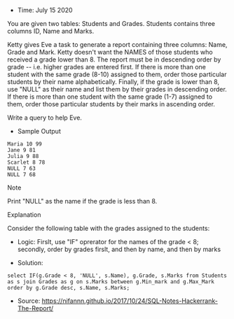 * Time: July 15 2020

You are given two tables: Students and Grades. Students contains three columns ID, Name and Marks.

Ketty gives Eve a task to generate a report containing three columns: Name, Grade and Mark. Ketty doesn't want the NAMES of those students who received a grade lower than 8. The report must be in descending order by grade -- i.e. higher grades are entered first. If there is more than one student with the same grade (8-10) assigned to them, order those particular students by their name alphabetically. Finally, if the grade is lower than 8, use "NULL" as their name and list them by their grades in descending order. If there is more than one student with the same grade (1-7) assigned to them, order those particular students by their marks in ascending order.

Write a query to help Eve.

* Sample Output

```
Maria 10 99
Jane 9 81
Julia 9 88 
Scarlet 8 78
NULL 7 63
NULL 7 68
```

Note

Print "NULL"  as the name if the grade is less than 8.

Explanation

Consider the following table with the grades assigned to the students:

* Logic: Firslt, use "IF" oprerator for the names of the grade < 8; secondly, order by grades firslt, 
and then by name, and then by marks

* Solution:

```
select IF(g.Grade < 8, 'NULL', s.Name), g.Grade, s.Marks from Students 
as s join Grades as g on s.Marks between g.Min_mark and g.Max_Mark order by g.Grade desc, s.Name, s.Marks;

```

* Source: https://nifannn.github.io/2017/10/24/SQL-Notes-Hackerrank-The-Report/

